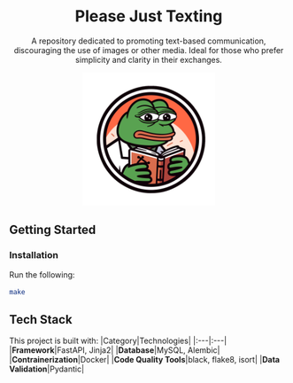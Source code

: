 <h1 align="center"> Please Just Texting</h1>
<p align="center">A repository dedicated to promoting text-based communication, discouraging the use of images or other media. Ideal for those who prefer simplicity and clarity in their exchanges.</p>

<p align="center"><img src="./logo.svg" alt="please-just-texting" width="240" /></p>

## Getting Started

### Installation
Run the following:

```bash
make
```

## Tech Stack
This project is built with:
|Category|Technologies|
|:---|:---|
|**Framework**|FastAPI, Jinja2|
|**Database**|MySQL, Alembic|
|**Contrainerization**|Docker|
|**Code Quality Tools**|black, flake8, isort|
|**Data Validation**|Pydantic|
